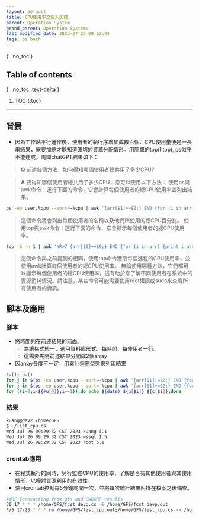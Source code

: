 ```yaml
---
layout: default
title: CPU使用率之個人加總
parent: Operation System
grand_parent: Operation Systems
last_modified_date: 2023-07-26 09:52:44
tags: os bash
---
```


{: .no_toc }

## Table of contents
{: .no_toc .text-delta }

1. TOC 
{:toc}

---

## 背景

- 因為工作站平行運作後，使用者的執行序增加成數百個、CPU使用量便是一長串結果，需要加總才能知道確切的資源分配情形。用簡單的top(htop), ps似乎不能達成。詢問chatGPT結果如下：

>**Q** 前述各個方法，如何得知哪個使用者總共用了多少CPU?

> **A** 要得知哪個使用者總共用了多少CPU，您可以使用以下方法：
> 使用ps與awk命令：運行下面的命令，它會計算每個使用者的總CPU使用率並列出結果。

```bash
ps -eo user,%cpu --sort=-%cpu | awk '{arr[$1]+=$2;} END {for (i in arr) {print i,arr[i]}}'
```
> 這個命令將會列出每個使用者的名稱以及他們所使用的總CPU百分比。
> 使用top與awk命令：運行下面的命令，它會顯示每個使用者的總CPU使用率。

```bash
top -b -n 1 | awk 'NR>7 {arr[$2]+=$9;} END {for (i in arr) {print i,arr[i]}}'
```

> 這個命令與之前提到的相同，使用top命令獲取每個進程的CPU使用率，並使用awk計算每個使用者的總CPU使用率。
> 無論使用哪種方法，它們都可以顯示每個使用者的總CPU使用率，這有助於您了解不同使用者在系統中的資源消耗情況。請注意，某些命令可能需要使用root權限或sudo來查看所有使用者的資訊。

## 腳本及應用

### 腳本

- 將時間列在前述結果的前面。
  - 為讓格式統一，選用資料庫形式，每時間、每使用者一行。
  - 這需要先將前述結果分開成2個array
- 因array長度不一定，用累計迴圈型態來列印結果

```bash
c=(); u=()
for j in $(ps -eo user,%cpu --sort=-%cpu | awk '{arr[$1]+=$2;} END {for (i in arr) {print i,arr[i]}}'|grep -v ' 0'|awk '{print $2}');do c=( ${c[@]} $j);done
for j in $(ps -eo user,%cpu --sort=-%cpu | awk '{arr[$1]+=$2;} END {for (i in arr) {print i,arr[i]}}'|grep -v ' 0'|awk '{print $1}');do u=( ${u[@]} $j);done
for ((i=0;i<${#u[@]};i+=1));do echo $(date) ${u[$i]} ${c[$i]};done
```

### 結果

```bash
kuang@dev2 /home/GFS
$ ./list_cpu.cs
Wed Jul 26 09:29:32 CST 2023 kuang 4.1
Wed Jul 26 09:29:32 CST 2023 mssql 1.5
Wed Jul 26 09:29:32 CST 2023 root 5.1
```

### crontab應用

- 在程式執行的同時，另行監控CPU的使用率，了解是否有其他使用者與其使用情形，以檢討資源利用的有效性。
- 使用crontab控制每5分鐘詢問一次，並將每次統計結果附掛在檔案之後備查。

```bash
#WRF forecasting from gfs and CWBWRF results
30 17 * * * /home/GFS/fcst_devp.cs >& /home/GFS/fcst_devp.out
*/5 17-23 * * * rm /home/GFS/list_cpu.out;/home/GFS/list_cpu.cs >> /home/GFS/list_cpu.out
```